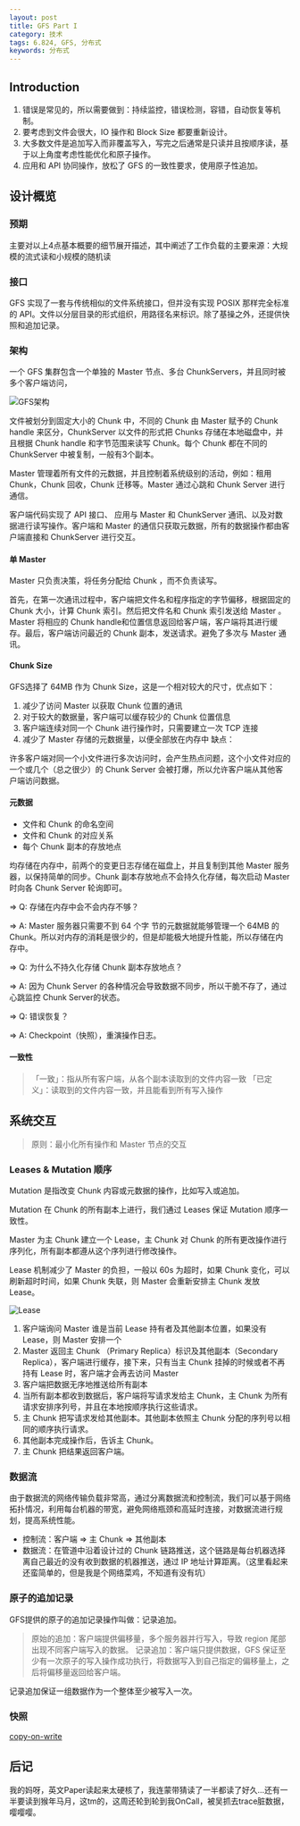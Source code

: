 ```yaml
---
layout: post
title: GFS Part I
category: 技术
tags: 6.824, GFS, 分布式
keywords: 分布式
---
```

## Introduction

1. 错误是常见的，所以需要做到：持续监控，错误检测，容错，自动恢复等机制。
2. 要考虑到文件会很大，IO 操作和 Block Size 都要重新设计。
3. 大多数文件是追加写入而非覆盖写入，写完之后通常是只读并且按顺序读，基于以上角度考虑性能优化和原子操作。
4. 应用和 API 协同操作，放松了 GFS 的一致性要求，使用原子性追加。

## 设计概览

### 预期

主要对以上4点基本概要的细节展开描述，其中阐述了工作负载的主要来源：大规模的流式读和小规模的随机读

### 接口

GFS 实现了一套与传统相似的文件系统接口，但并没有实现 POSIX 那样完全标准的 API。文件以分层目录的形式组织，用路径名来标识。除了基操之外，还提供快照和追加记录。

### 架构

一个 GFS 集群包含一个单独的 Master 节点、多台 ChunkServers，并且同时被多个客户端访问，

![GFS架构](https://raw.githubusercontent.com/Carey6918/Carey6918.github.io/master/assets/images/gfs-1.png)

文件被划分到固定大小的 Chunk 中，不同的 Chunk 由 Master 赋予的 Chunk handle 来区分，ChunkServer 以文件的形式把 Chunks 存储在本地磁盘中，并且根据 Chunk handle 和字节范围来读写 Chunk。每个 Chunk 都在不同的 ChunkServer 中被复制，一般有3个副本。

Master 管理着所有文件的元数据，并且控制着系统级别的活动，例如：租用 Chunk，Chunk 回收，Chunk 迁移等。Master 通过心跳和 Chunk Server 进行通信。

客户端代码实现了 API 接口、 应用与 Master 和 ChunkServer 通讯、以及对数据进行读写操作。客户端和 Master 的通信只获取元数据，所有的数据操作都由客户端直接和 ChunkServer 进行交互。

#### 单 Master

Master 只负责决策，将任务分配给 Chunk ，而不负责读写。

首先，在第一次通讯过程中，客户端把文件名和程序指定的字节偏移，根据固定的 Chunk 大小，计算 Chunk 索引。然后把文件名和 Chunk 索引发送给 Master 。Master 将相应的 Chunk handle和位置信息返回给客户端，客户端将其进行缓存。最后，客户端访问最近的 Chunk 副本，发送请求。避免了多次与 Master 通讯。

#### Chunk Size

GFS选择了 64MB 作为 Chunk Size，这是一个相对较大的尺寸，优点如下：

1. 减少了访问 Master 以获取 Chunk 位置的通讯
2. 对于较大的数据量，客户端可以缓存较少的 Chunk 位置信息
3. 客户端连续对同一个 Chunk 进行操作时，只需要建立一次 TCP 连接
4. 减少了 Master 存储的元数据量，以便全部放在内存中
缺点：

许多客户端对同一个小文件进行多次访问时，会产生热点问题，这个小文件对应的一个或几个（总之很少）的 Chunk Server 会被打爆，所以允许客户端从其他客户端访问数据。

#### 元数据
- 文件和 Chunk 的命名空间
- 文件和 Chunk 的对应关系
- 每个 Chunk 副本的存放地点

均存储在内存中，前两个的变更日志存储在磁盘上，并且复制到其他 Master 服务器，以保持简单的同步。Chunk 副本存放地点不会持久化存储，每次启动 Master 时向各 Chunk Server 轮询即可。

=> Q: 存储在内存中会不会内存不够？

=> A: Master 服务器只需要不到 64 个字 节的元数据就能够管理一个 64MB 的 Chunk。所以对内存的消耗是很少的，但是却能极大地提升性能，所以存储在内存中。

=> Q: 为什么不持久化存储 Chunk 副本存放地点？

=> A: 因为 Chunk Server 的各种情况会导致数据不同步，所以干脆不存了，通过心跳监控 Chunk Server的状态。

=> Q: 错误恢复？

=> A: Checkpoint（快照），重演操作日志。

#### 一致性
> 「一致」：指从所有客户端，从各个副本读取到的文件内容一致
「已定义」：读取到的文件内容一致，并且能看到所有写入操作

## 系统交互
> 原则：最小化所有操作和 Master 节点的交互

### Leases & Mutation 顺序

Mutation 是指改变 Chunk 内容或元数据的操作，比如写入或追加。

Mutation 在 Chunk 的所有副本上进行，我们通过 Leases 保证 Mutation 顺序一致性。

Master 为主 Chunk 建立一个 Lease，主 Chunk 对 Chunk 的所有更改操作进行序列化，所有副本都遵从这个序列进行修改操作。

Lease 机制减少了 Master 的负担，一般以 60s 为超时，如果 Chunk 变化，可以刷新超时时间，如果 Chunk 失联，则 Master 会重新安排主 Chunk 发放 Lease。

![Lease](https://raw.githubusercontent.com/Carey6918/Carey6918.github.io/master/assets/images/gfs-2.png)

1. 客户端询问 Master 谁是当前 Lease 持有者及其他副本位置，如果没有 Lease，则 Master 安排一个
2. Master 返回主 Chunk （Primary Replica）标识及其他副本（Secondary Replica），客户端进行缓存，接下来，只有当主 Chunk 挂掉的时候或者不再持有 Lease 时，客户端才会再去访问 Master
3. 客户端把数据无序地推送给所有副本
4. 当所有副本都收到数据后，客户端将写请求发给主 Chunk，主 Chunk 为所有请求安排序列号，并且在本地按顺序执行这些请求。
5. 主 Chunk 把写请求发给其他副本。其他副本依照主 Chunk 分配的序列号以相同的顺序执行请求。
6. 其他副本完成操作后，告诉主 Chunk。
7. 主 Chunk 把结果返回客户端。

### 数据流

由于数据流的网络传输负载非常高，通过分离数据流和控制流，我们可以基于网络拓扑情况，利用每台机器的带宽，避免网络瓶颈和高延时连接，对数据流进行规划，提高系统性能。

- 控制流：客户端 => 主 Chunk => 其他副本
- 数据流：在管道中沿着设计过的 Chunk 链路推送，这个链路是每台机器选择离自己最近的没有收到数据的机器推送，通过 IP 地址计算距离。（这里看起来还蛮简单的，但是我是个网络菜鸡，不知道有没有坑）

### 原子的追加记录
GFS提供的原子的追加记录操作叫做：记录追加。

> 原始的追加：客户端提供偏移量，多个服务器并行写入，导致 region 尾部出现不同客户端写入的数据。
记录追加：客户端只提供数据，GFS 保证至少有一次原子的写入操作成功执行，将数据写入到自己指定的偏移量上，之后将偏移量返回给客户端。

记录追加保证一组数据作为一个整体至少被写入一次。

### 快照
[copy-on-write](https://en.wikipedia.org/wiki/Copy-on-write)

## 后记

我的妈呀，英文Paper读起来太硬核了，我连蒙带猜读了一半都读了好久...还有一半要读到猴年马月，这tm的，这周还轮到轮到我OnCall，被吴抓去trace脏数据，嘤嘤嘤。